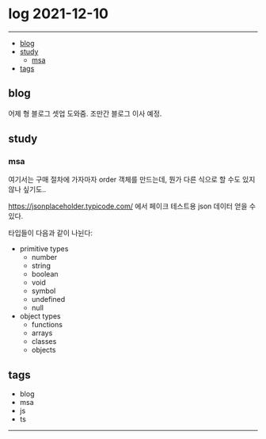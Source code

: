 # log 2021-12-10

--------------------------

- [blog](#blog)
- [study](#study)
  - [msa](#msa)
- [tags](#tags)

## blog

어제 형 블로그 셋업 도와줌.
조만간 블로그 이사 예정.

## study

### msa

여기서는 구매 절차에 가자마자 order 객체를 만드는데, 뭔가 다른 식으로 할 수도 있지 않나 싶기도..

https://jsonplaceholder.typicode.com/ 에서 페이크 테스트용 json 데이터 얻을 수 있다.

타입들이 다음과 같이 나뉜다:
- primitive types
  - number
  - string
  - boolean
  - void
  - symbol
  - undefined
  - null
- object types
  - functions
  - arrays
  - classes
  - objects


## tags
- blog
- msa
- js
- ts

--------------------------

